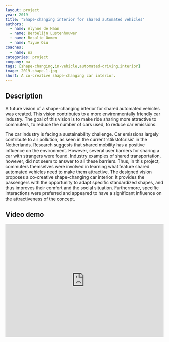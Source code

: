 ```yaml
---
layout: project
year: 2019
title: "Shape-changing interior for shared automated vehicles"
authors:
  - name: Alynne de Haan
  - name: Berbelijn Lustenhouwer
  - name: Rosalie Oomen
  - name: Yiyue Qiu
coaches:
  - name: na
categories: project
company: na
tags: [shape-changing,in-vehicle,automated-driving,interior]
image: 2019-shape-1.jpg
short: A co-creative shape-changing car interior.
---
```


## Description
A future vision of a shape-changing interior for shared automated vehicles was created. This vision contributes to a more environmentally friendly car industry. The goal of this vision is to make ride sharing more attractive to commuters, to reduce the number of cars used, to reduce car emissions.

The car industry is facing a sustainability challenge. Car emissions largely contribute to air pollution, as seen in the current ‘stikstofcrisis’ in the Netherlands. Research suggests that shared mobility has a positive influence on the environment. However, several user barriers for sharing a car with strangers were found. Industry examples of shared transportation, however, did not seem to answer to all these barriers. Thus, in this project, commuters themselves were involved in learning what feature shared automated vehicles need to make them attractive. The designed vision proposes a co-creative shape-changing car interior. It provides the passengers with the opportunity to adapt specific standardized shapes, and thus improves their comfort and the social situation. Furthermore, specific interactions were preferred and appeared to have a significant influence on the attractiveness of the concept.

## Video demo
<iframe style="display:inline-block; border:0px solid #FFF; width: 100%; height: 358px" src="https://www.youtube.com/embed/E5AbnHUnNTI?playlist=E5AbnHUnNTI&loop=1&autoplay=1&mute=1" frameborder="0" allowfullscreen></iframe>
